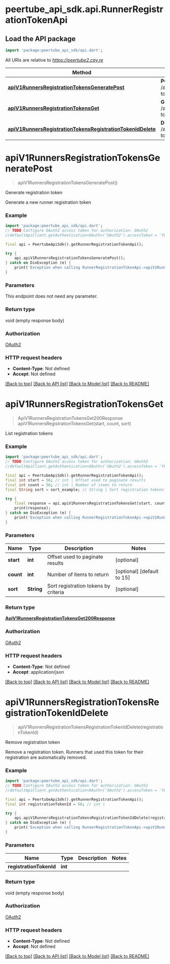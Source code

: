 # peertube_api_sdk.api.RunnerRegistrationTokenApi

## Load the API package
```dart
import 'package:peertube_api_sdk/api.dart';
```

All URIs are relative to *https://peertube2.cpy.re*

Method | HTTP request | Description
------------- | ------------- | -------------
[**apiV1RunnersRegistrationTokensGeneratePost**](RunnerRegistrationTokenApi.md#apiv1runnersregistrationtokensgeneratepost) | **POST** /api/v1/runners/registration-tokens/generate | Generate registration token
[**apiV1RunnersRegistrationTokensGet**](RunnerRegistrationTokenApi.md#apiv1runnersregistrationtokensget) | **GET** /api/v1/runners/registration-tokens | List registration tokens
[**apiV1RunnersRegistrationTokensRegistrationTokenIdDelete**](RunnerRegistrationTokenApi.md#apiv1runnersregistrationtokensregistrationtokeniddelete) | **DELETE** /api/v1/runners/registration-tokens/{registrationTokenId} | Remove registration token


# **apiV1RunnersRegistrationTokensGeneratePost**
> apiV1RunnersRegistrationTokensGeneratePost()

Generate registration token

Generate a new runner registration token

### Example
```dart
import 'package:peertube_api_sdk/api.dart';
// TODO Configure OAuth2 access token for authorization: OAuth2
//defaultApiClient.getAuthentication<OAuth>('OAuth2').accessToken = 'YOUR_ACCESS_TOKEN';

final api = PeertubeApiSdk().getRunnerRegistrationTokenApi();

try {
    api.apiV1RunnersRegistrationTokensGeneratePost();
} catch on DioException (e) {
    print('Exception when calling RunnerRegistrationTokenApi->apiV1RunnersRegistrationTokensGeneratePost: $e\n');
}
```

### Parameters
This endpoint does not need any parameter.

### Return type

void (empty response body)

### Authorization

[OAuth2](../README.md#OAuth2)

### HTTP request headers

 - **Content-Type**: Not defined
 - **Accept**: Not defined

[[Back to top]](#) [[Back to API list]](../README.md#documentation-for-api-endpoints) [[Back to Model list]](../README.md#documentation-for-models) [[Back to README]](../README.md)

# **apiV1RunnersRegistrationTokensGet**
> ApiV1RunnersRegistrationTokensGet200Response apiV1RunnersRegistrationTokensGet(start, count, sort)

List registration tokens

### Example
```dart
import 'package:peertube_api_sdk/api.dart';
// TODO Configure OAuth2 access token for authorization: OAuth2
//defaultApiClient.getAuthentication<OAuth>('OAuth2').accessToken = 'YOUR_ACCESS_TOKEN';

final api = PeertubeApiSdk().getRunnerRegistrationTokenApi();
final int start = 56; // int | Offset used to paginate results
final int count = 56; // int | Number of items to return
final String sort = sort_example; // String | Sort registration tokens by criteria

try {
    final response = api.apiV1RunnersRegistrationTokensGet(start, count, sort);
    print(response);
} catch on DioException (e) {
    print('Exception when calling RunnerRegistrationTokenApi->apiV1RunnersRegistrationTokensGet: $e\n');
}
```

### Parameters

Name | Type | Description  | Notes
------------- | ------------- | ------------- | -------------
 **start** | **int**| Offset used to paginate results | [optional] 
 **count** | **int**| Number of items to return | [optional] [default to 15]
 **sort** | **String**| Sort registration tokens by criteria | [optional] 

### Return type

[**ApiV1RunnersRegistrationTokensGet200Response**](ApiV1RunnersRegistrationTokensGet200Response.md)

### Authorization

[OAuth2](../README.md#OAuth2)

### HTTP request headers

 - **Content-Type**: Not defined
 - **Accept**: application/json

[[Back to top]](#) [[Back to API list]](../README.md#documentation-for-api-endpoints) [[Back to Model list]](../README.md#documentation-for-models) [[Back to README]](../README.md)

# **apiV1RunnersRegistrationTokensRegistrationTokenIdDelete**
> apiV1RunnersRegistrationTokensRegistrationTokenIdDelete(registrationTokenId)

Remove registration token

Remove a registration token. Runners that used this token for their registration are automatically removed.

### Example
```dart
import 'package:peertube_api_sdk/api.dart';
// TODO Configure OAuth2 access token for authorization: OAuth2
//defaultApiClient.getAuthentication<OAuth>('OAuth2').accessToken = 'YOUR_ACCESS_TOKEN';

final api = PeertubeApiSdk().getRunnerRegistrationTokenApi();
final int registrationTokenId = 56; // int | 

try {
    api.apiV1RunnersRegistrationTokensRegistrationTokenIdDelete(registrationTokenId);
} catch on DioException (e) {
    print('Exception when calling RunnerRegistrationTokenApi->apiV1RunnersRegistrationTokensRegistrationTokenIdDelete: $e\n');
}
```

### Parameters

Name | Type | Description  | Notes
------------- | ------------- | ------------- | -------------
 **registrationTokenId** | **int**|  | 

### Return type

void (empty response body)

### Authorization

[OAuth2](../README.md#OAuth2)

### HTTP request headers

 - **Content-Type**: Not defined
 - **Accept**: Not defined

[[Back to top]](#) [[Back to API list]](../README.md#documentation-for-api-endpoints) [[Back to Model list]](../README.md#documentation-for-models) [[Back to README]](../README.md)

